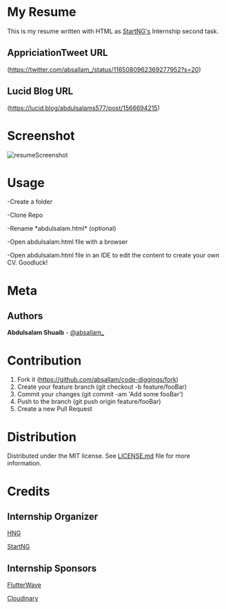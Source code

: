 # My Resume
This is my resume written with HTML as [StartNG's](https://start.ng/) Internship second task.


## AppriciationTweet URL
(https://twitter.com/absallam_/status/1165080962369277952?s=20)
## Lucid Blog URL
(https://lucid.blog/abdulsalams577/post/1566694215)

# Screenshot
![resumeScreenshot](https://res.cloudinary.com/absallam/image/upload/v1566694571/127.0.0.1_5500_startNG_task2_abdulsalam.html_zpg5t4.png)

# Usage
-Create a folder

-Clone Repo

-Rename \*abdulsalam.html\* (optional)

-Open abdulsalam.html file with a browser

-Open abdulsalam.html file in an IDE to edit the content to create your own CV. Goodluck!

# Meta
## Authors
**Abdulsalam Shuaib** - [@absallam_](https://www/twitter.com/absallam_)

# Contribution
1. Fork it (https://github.com/absallam/code-diggings/fork)
2. Create your feature branch (git checkout -b feature/fooBar)
3. Commit your changes (git commit -am 'Add some fooBar')
4. Push to the branch (git push origin feature/fooBar)
5. Create a new Pull Request

# Distribution
Distributed under the MIT license.
See [LICENSE.md](startNG/LICENSE.md) file for more information.


# Credits
## Internship Organizer
[HNG](https://hng.tech/)

[StartNG](https://start.ng/)

## Internship Sponsors
[FlutterWave](https://flutterwave.com/ng/)

[Cloudinary](https://cloudinary.com)
